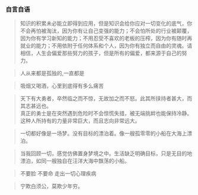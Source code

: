 ### 自言自语

> 知识的积累未必能立即得到应用，但是知识会给你应对一切变化的底气，你不会再怕被淘汰，因为你有让自己变强的能力；不会怕所处的行业被颠覆，因为你有学习新知的能力；不用忍受不喜欢的老板的压榨，因为你有随时再就业的能力；不用依附于任何体系和个人，因为你有独立而自由的灵魂。请相信，人生会偏爱那些努力的孩子，但是所有的偏爱，都来源于自己的努力。

> 人从来都是孤独的,一直都是  

> 吸烟又喝酒，心里到底得有多么痛苦  

> 天下有大勇者，卒然临之而不惊，无故加之而不怒。此其所挟持者甚大，而其志甚远也。  
  真正的勇士是在突然遇到危险时不会惊慌失措，被无端挑衅也能保持冷静。这种人所持有的力量非常巨大，而且志向非常远大。

> 一切都好像是一场梦。没有目标的漂泊着。像一艘孤零零的小船在大海上漂泊。

> 当我回顾一切，感觉仿佛置身梦境之中。生活缺乏明确目标，只是无目的地漂泊，如同一艘独自在汪洋大海中飘荡的小船。

> 不要脸 不要命 走出一切心理疾病

> 宁欺白须公，莫欺少年穷。